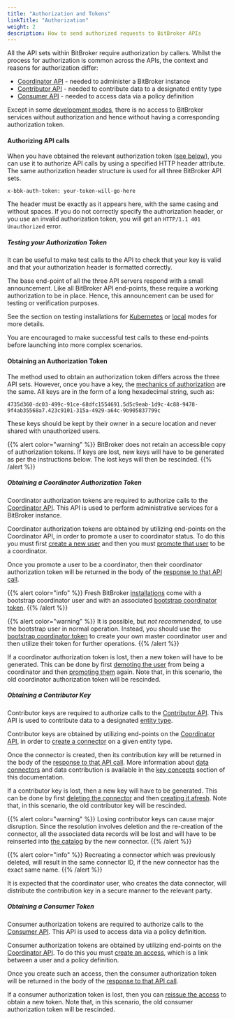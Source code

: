 ```yaml
---
title: "Authorization and Tokens"
linkTitle: "Authorization"
weight: 2
description: How to send authorized requests to BitBroker APIs
---
```


All the API sets within BitBroker require authorization by callers. Whilst the process for authorization is common across the APIs, the context and reasons for authorization differ:

* [Coordinator API](/docs/coordinator/) - needed to administer a BitBroker instance
* [Contributor API](/docs/contributor/) - needed to contribute data to a designated entity type
* [Consumer API](/docs/consumer/) - needed to access data via a policy definition

Except in some [development modes](/docs/getting-started/install-local/#development-only-headers), there is no access to BitBroker services without authorization and hence without having a corresponding authorization token.

#### Authorizing API calls

When you have obtained the relevant authorization token ([see below](#obtaining-an-authorization-token)), you can use it to authorize API calls by using a specified HTTP header attribute. The same authorization header structure is used for all three BitBroker API sets.

```
x-bbk-auth-token: your-token-will-go-here
```

The header must be exactly as it appears here, with the same casing and without spaces. If you do not correctly specify the authorization header, or you use an invalid authorization token, you will get an `HTTP/1.1 401 Unauthorized` error.

##### Testing your Authorization Token

It can be useful to make test calls to the API to check that your key is valid and that your authorization header is formatted correctly.

The base end-point of all the three API servers respond with a small announcement. Like all BitBroker API end-points, these require a working authorization to be in place. Hence, this announcement can be used for testing or verification purposes.

See the section on testing installations for [Kubernetes](/docs/getting-started/install-k8s/#testing-your-installation) or [local](/docs/getting-started/install-local/#testing-your-installation) modes for more details.

You are encouraged to make successful test calls to these end-points before launching into more complex scenarios.

#### Obtaining an Authorization Token

The method used to obtain an authorization token differs across the three API sets. However, once you have a key, the [mechanics of authorization](#authorising-api-calls) are the same. All keys are in the form of a long hexadecimal string, such as:

```
4735d360-dc03-499c-91ce-68dfc1554691.5d5c9eab-1d9c-4c88-9478-9f4ab35568a7.423c9101-315a-4929-a64c-9b905837799c
```

These keys should be kept by their owner in a secure location and never shared with unauthorized users.

{{% alert color="warning" %}}
BitBroker does not retain an accessible copy of authorization tokens. If keys are lost, new keys will have to be generated as per the instructions below. The lost keys will then be rescinded.
{{% /alert %}}

##### Obtaining a Coordinator Authorization Token

Coordinator authorization tokens are required to authorize calls to the [Coordinator API](/docs/coordinator/). This API is used to perform administrative services for a BitBroker instance.

Coordinator authorization tokens are obtained by utilizing end-points on the Coordinator API, in order to promote a user to coordinator status. To do this you must first [create a new user](/docs/coordinator/user/#creating-a-new-user) and then you must [promote that user](/docs/coordinator/user/#promoting-a-user-to-coordinator) to be a coordinator.

Once you promote a user to be a coordinator, then their coordinator authorization token will be returned in the body of the [response to that API call](/docs/coordinator/user/#promoting-a-user-to-coordinator).

{{% alert color="info" %}}
Fresh BitBroker [installations](/docs/getting-started/installation/) come with a bootstrap coordinator user and with an associated [bootstrap coordinator token](/docs/getting-started/installation/#bootstrap-coordinator-token).
{{% /alert %}}

{{% alert color="warning" %}}
It is possible, but _not recommended_, to use the bootstrap user in normal operation. Instead, you should use the [bootstrap coordinator token](/docs/getting-started/installation/#bootstrap-coordinator-token) to create your own master coordinator user and then utilize their token for further operations.
{{% /alert %}}

If a coordinator authorization token is lost, then a new token will have to be generated. This can be done by first [demoting the user](/docs/coordinator/user/#demoting-a-user-from-coordinator) from being a coordinator and then [promoting them](/docs/coordinator/user/#promoting-a-user-to-coordinator) again. Note that, in this scenario, the old coordinator authorization token will be rescinded.

##### Obtaining a Contributor Key

Contributor keys are required to authorize calls to the [Contributor API](/docs/contributor/). This API is used to contribute data to a designated [entity type](/docs/concepts/entity-types/).

Contributor keys are obtained by utilizing end-points on the [Coordinator API](/docs/coordinator/), in order to [create a connector](/docs/coordinator/connectors/#creating-a-new-connector) on a given entity type.

Once the connector is created, then its contribution key will be returned in the body of the [response to that API call](/docs/coordinator/connectors/#creating-a-new-connector). More information about [data connectors](/docs/concepts/connectors/) and data contribution is available in the [key concepts](/docs/concepts/) section of this documentation.

If a contributor key is lost, then a new key will have to be generated. This can be done by first [deleting the connector](/docs/coordinator/connectors/#deleting-a-connector) and then [creating it afresh](/docs/coordinator/connectors/#creating-a-new-connector). Note that, in this scenario, the old contributor key will be rescinded.

{{% alert color="warning" %}}
Losing contributor keys can cause major disruption. Since the resolution involves deletion and the re-creation of the connector, all the associated data records will be lost and will have to be reinserted into [the catalog](/docs/concepts/catalog/) by the new connector.
{{% /alert %}}

{{% alert color="info" %}}
Recreating a connector which was previously deleted, will result in the same connector ID, if the new connector has the exact same name.
{{% /alert %}}

It is expected that the coordinator user, who creates the data connector, will distribute the contribution key in a secure manner to the relevant party.

##### Obtaining a Consumer Token

Consumer authorization tokens are required to authorize calls to the [Consumer API](/docs/consumer/). This API is used to access data via a policy definition.

Consumer authorization tokens are obtained by utilizing end-points on the [Coordinator API](/docs/coordinator/). To do this you must [create an access](/docs/coordinator/access/#creating-a-new-access), which is a link between a user and a policy definition.

Once you create such an access, then the consumer authorization token will be returned in the body of the [response to that API call](/docs/coordinator/access/#creating-a-new-access).

If a consumer authorization token is lost, then you can [reissue the access](/docs/coordinator/access/#reissuing-an-access) to obtain a new token. Note that, in this scenario, the old consumer authorization token will be rescinded.
